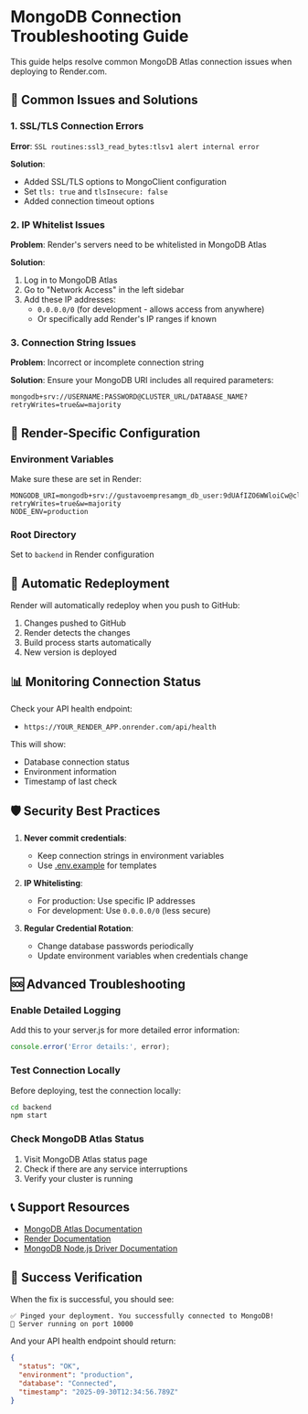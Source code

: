 # MongoDB Connection Troubleshooting Guide

This guide helps resolve common MongoDB Atlas connection issues when deploying to Render.com.

## 🎯 Common Issues and Solutions

### 1. SSL/TLS Connection Errors

**Error**: `SSL routines:ssl3_read_bytes:tlsv1 alert internal error`

**Solution**: 
- Added SSL/TLS options to MongoClient configuration
- Set `tls: true` and `tlsInsecure: false`
- Added connection timeout options

### 2. IP Whitelist Issues

**Problem**: Render's servers need to be whitelisted in MongoDB Atlas

**Solution**:
1. Log in to MongoDB Atlas
2. Go to "Network Access" in the left sidebar
3. Add these IP addresses:
   - `0.0.0.0/0` (for development - allows access from anywhere)
   - Or specifically add Render's IP ranges if known

### 3. Connection String Issues

**Problem**: Incorrect or incomplete connection string

**Solution**:
Ensure your MongoDB URI includes all required parameters:
```
mongodb+srv://USERNAME:PASSWORD@CLUSTER_URL/DATABASE_NAME?retryWrites=true&w=majority
```

## 🔧 Render-Specific Configuration

### Environment Variables
Make sure these are set in Render:
```
MONGODB_URI=mongodb+srv://gustavoempresamgm_db_user:9dUAfIZO6WWloiCw@clustertest.jw84vuq.mongodb.net/mindreprogramming?retryWrites=true&w=majority
NODE_ENV=production
```

### Root Directory
Set to `backend` in Render configuration

## 🔄 Automatic Redeployment

Render will automatically redeploy when you push to GitHub:
1. Changes pushed to GitHub
2. Render detects the changes
3. Build process starts automatically
4. New version is deployed

## 📊 Monitoring Connection Status

Check your API health endpoint:
- `https://YOUR_RENDER_APP.onrender.com/api/health`

This will show:
- Database connection status
- Environment information
- Timestamp of last check

## 🛡️ Security Best Practices

1. **Never commit credentials**:
   - Keep connection strings in environment variables
   - Use [.env.example](file:///c%3A/a_aia/ios/SubscriptionApp/RealProject/backend/.env.example) for templates

2. **IP Whitelisting**:
   - For production: Use specific IP addresses
   - For development: Use `0.0.0.0/0` (less secure)

3. **Regular Credential Rotation**:
   - Change database passwords periodically
   - Update environment variables when credentials change

## 🆘 Advanced Troubleshooting

### Enable Detailed Logging
Add this to your server.js for more detailed error information:
```javascript
console.error('Error details:', error);
```

### Test Connection Locally
Before deploying, test the connection locally:
```bash
cd backend
npm start
```

### Check MongoDB Atlas Status
1. Visit MongoDB Atlas status page
2. Check if there are any service interruptions
3. Verify your cluster is running

## 📞 Support Resources

- [MongoDB Atlas Documentation](https://docs.atlas.mongodb.com/)
- [Render Documentation](https://render.com/docs)
- [MongoDB Node.js Driver Documentation](https://mongodb.github.io/node-mongodb-native/)

## 🎉 Success Verification

When the fix is successful, you should see:
```
✅ Pinged your deployment. You successfully connected to MongoDB!
🚀 Server running on port 10000
```

And your API health endpoint should return:
```json
{
  "status": "OK",
  "environment": "production",
  "database": "Connected",
  "timestamp": "2025-09-30T12:34:56.789Z"
}
```